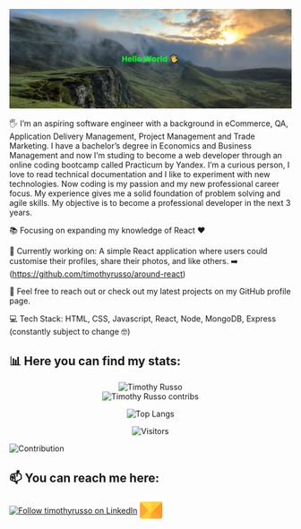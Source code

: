 <!--
**timothyrusso/timothyrusso** is a ✨ _special_ ✨ repository because its `README.md` (this file) appears on your GitHub profile.

Here are some ideas to get you started:

- 🔭 I’m currently working on ...
- 🌱 I’m currently learning ...
- 👯 I’m looking to collaborate on ...
- 🤔 I’m looking for help with ...
- 💬 Ask me about ...
- 📫 How to reach me: ...
- 😄 Pronouns: ...
- ⚡ Fun fact: ...
-->

[![MasterHead](https://raw.githubusercontent.com/timothyrusso/timothyrusso/main/images/banner.png)](https://github.com/timothyrusso)

🖐️ I’m an aspiring software engineer with a background in eCommerce, QA, Application Delivery Management, Project Management and Trade Marketing. I have a bachelor’s degree in Economics and Business Management and now I’m studing to become a web developer through an online coding bootcamp called Practicum by Yandex. I’m a curious person, I love to read technical documentation and I like to experiment with new technologies. Now coding is my passion and my new professional career focus. My experience gives me a solid foundation of problem solving and agile skills. My objective is to become a professional developer in the next 3 years.

📚 Focusing on expanding my knowledge of React ❤️

💼 Currently working on:
A simple React application where users could customise their profiles, share their photos, and like others. ➡️ (https://github.com/timothyrusso/around-react)

👋 Feel free to reach out or check out my latest projects on my GitHub profile page.

💻 Tech Stack:
HTML, CSS, Javascript, React, Node, MongoDB, Express (constantly subject to change 🤓)

## 📊 Here you can find my stats:

<div align="center">
  <img src="https://github-readme-streak-stats.herokuapp.com/?user=timothyrusso&theme=black-ice&hide_border=true&stroke=0000&background=0D1417&ring=00bfbf&fire=00bfbf&currStreakLabel=00ffbf" alt="Timothy Russo" />
</div>
<div align="center">
  <img src="https://github-readme-stats.vercel.app/api?username=timothyrusso&show_icons=true&theme=radical&hide=stars,prs,issues,contribs" alt="Timothy Russo contribs" />
</div>
<div><p></p></div>
<div align="center">
  <img src="https://github-readme-stats.vercel.app/api/top-langs/?username=timothyrusso" alt="Top Langs" />
</div>
<div><p></p></div>
<div align="center">
  <img src="https://github-visitors-badge.glitch.me/badge?page_id=timothyrusso&left_color=red&right_color=green&left_text=Visitors" alt="Visitors" />
</div>
<div><p></p></div>

![Contribution](https://activity-graph.herokuapp.com/graph?username=timothyrusso&theme=react-dark&hide_border=true&area=true)

## 📫 You can reach me here:

[<img src="https://raw.githubusercontent.com/Raymo111/Raymo111/master/socials/linkedin.png" height="40em" align="center" alt="Follow timothyrusso on LinkedIn" title="Follow timothyrusso on LinkedIn"/>](https://www.linkedin.com/in/russotimothywebdeveloper/)
[<img src="https://raw.githubusercontent.com/timothyrusso/timothyrusso/main/images/email.png" height="40em" align="center" alt="Timothy Russo email" title="Follow timothyrusso on LinkedIn"/>](mailto:russotimothy@live.it)
